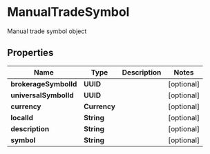 

# ManualTradeSymbol

Manual trade symbol object

## Properties

| Name | Type | Description | Notes |
|------------ | ------------- | ------------- | -------------|
|**brokerageSymbolId** | **UUID** |  |  [optional] |
|**universalSymbolId** | **UUID** |  |  [optional] |
|**currency** | **Currency** |  |  [optional] |
|**localId** | **String** |  |  [optional] |
|**description** | **String** |  |  [optional] |
|**symbol** | **String** |  |  [optional] |



